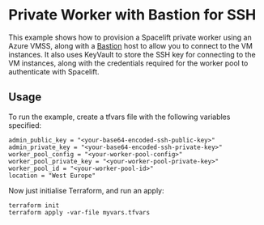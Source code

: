 # Private Worker with Bastion for SSH

This example shows how to provision a Spacelift private worker using an Azure VMSS, along with
a [Bastion](https://docs.microsoft.com/en-gb/azure/bastion/) host to allow you to connect to
the VM instances. It also uses KeyVault to store the SSH key for connecting to the VM instances,
along with the credentials required for the worker pool to authenticate with Spacelift.

## Usage

To run the example, create a tfvars file with the following variables specified:

```hcl
admin_public_key = "<your-base64-encoded-ssh-public-key>"
admin_private_key = "<your-base64-encoded-ssh-private-key>"
worker_pool_config = "<your-worker-pool-config>"
worker_pool_private_key = "<your-worker-pool-private-key>"
worker_pool_id = "<your-worker-pool-id>"
location = "West Europe"
```

Now just initialise Terraform, and run an apply:

```shell
terraform init
terraform apply -var-file myvars.tfvars
```
